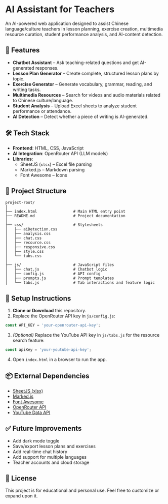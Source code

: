 # AI Assistant for Teachers

An AI-powered web application designed to assist Chinese language/culture teachers in lesson planning, exercise creation, multimedia resource curation, student performance analysis, and AI-content detection.

## 🚀 Features

- **Chatbot Assistant** – Ask teaching-related questions and get AI-generated responses.
- **Lesson Plan Generator** – Create complete, structured lesson plans by topic.
- **Exercise Generator** – Generate vocabulary, grammar, reading, and writing tasks.
- **Multimedia Resources** – Search for videos and audio materials related to Chinese culture/language.
- **Student Analysis** – Upload Excel sheets to analyze student performance or attendance.
- **AI Detection** – Detect whether a piece of writing is AI-generated.

## 🛠️ Tech Stack

- **Frontend**: HTML, CSS, JavaScript
- **AI Integration**: OpenRouter API (LLM models)
- **Libraries**:
  - SheetJS (`xlsx`) – Excel file parsing
  - Marked.js – Markdown parsing
  - Font Awesome – Icons

## 📁 Project Structure

```
project-root/
│
├── index.html                # Main HTML entry point
├── README.md                 # Project documentation
│
├── css/                      # Stylesheets
│   ├── aiDetection.css
│   ├── analysis.css
│   ├── chat.css
│   ├── recource.css
│   ├── responsive.css
│   ├── style.css
│   └── tabs.css
│
├── js/                       # JavaScript files
│   ├── chat.js               # Chatbot logic
│   ├── config.js             # API config
│   ├── prompts.js            # Prompt templates
│   └── tabs.js               # Tab interactions and feature logic
```

## 🔧 Setup Instructions

1. **Clone or Download** this repository.
2. Replace the OpenRouter API key in `js/config.js`:

```js
const API_KEY = 'your-openrouter-api-key';
```

3. *(Optional)* Replace the YouTube API key in `js/tabs.js` for the resource search feature:

```js
const apiKey = 'your-youtube-api-key';
```

4. Open `index.html` in a browser to run the app.

## 📦 External Dependencies

- [SheetJS (xlsx)](https://github.com/SheetJS/sheetjs)
- [Marked.js](https://github.com/markedjs/marked)
- [Font Awesome](https://fontawesome.com/)
- [OpenRouter API](https://openrouter.ai/)
- [YouTube Data API](https://developers.google.com/youtube/v3)

## ✅ Future Improvements

- Add dark mode toggle
- Save/export lesson plans and exercises
- Add real-time chat history
- Add support for multiple languages
- Teacher accounts and cloud storage

## 📄 License

This project is for educational and personal use. Feel free to customize or expand upon it.
